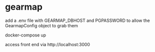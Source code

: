 # gearmap

add a .env file with GEARMAP_DBHOST and PGPASSWORD to allow the GearmapConfig object to grab them

docker-compose up

access front end via http://localhost:3000
